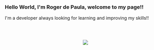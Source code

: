 ### Hello World, I'm Roger de Paula, welcome to my page!!

I'm a developer always looking for learning and improving my skills!!
  
  ##
  
  <div style="display: inline_block"><br>
  <p align="center">
  <a href="https://skillicons.dev">
    <img src="[https://skillicons.dev/icons?i=git,kubernetes,docker,c,vim](https://skillicons.dev/icons?i=html,css,js,jquery,ts,react,java,spring,mongodb)" />
  </a>
</p>
</div>
  
  ##
 
